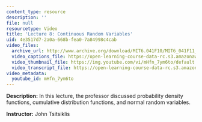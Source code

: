 ```yaml
---
content_type: resource
description: ''
file: null
resourcetype: Video
title: 'Lecture 8: Continuous Random Variables'
uid: 4e3517d7-2a0a-668b-fea0-7a84998c4cab
video_files:
  archive_url: http://www.archive.org/download/MIT6.041F10/MIT6_041F11_lec08_300k.mp4
  video_captions_file: https://open-learning-course-data-rc.s3.amazonaws.com/6-041-probabilistic-systems-analysis-and-applied-probability-fall-2010/4017ba29144e5fdd987963dae92006c9_mHfn_7ym6to.vtt
  video_thumbnail_file: https://img.youtube.com/vi/mHfn_7ym6to/default.jpg
  video_transcript_file: https://open-learning-course-data-rc.s3.amazonaws.com/6-041-probabilistic-systems-analysis-and-applied-probability-fall-2010/38d3b9902b014854fb64736d8829c3d0_mHfn_7ym6to.pdf
video_metadata:
  youtube_id: mHfn_7ym6to
---
```


**Description:** In this lecture, the professor discussed probability density functions, cumulative distribution functions, and normal random variables.

**Instructor:** John Tsitsiklis